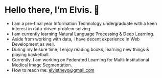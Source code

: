 # Hello there, I’m Elvis. 👋 
- I am a pre-final year Information Technology undergraduate with a keen interest in data-driven problem solving.
- I am currently learning Natural Language Processing & Deep Learning. 
- Aside from working with data, I have decent experience in Web Development as well.
- During my leisure time, I enjoy reading books, learning new things & playing basketball.
- Currently, I am working on Federated Learning for Multi-Institutional Medical Image Segmentation.
- How to reach me: elvistheyo@gmail.com




<!---
avocadopelvis/avocadopelvis is a ✨ special ✨ repository because its `README.md` (this file) appears on your GitHub profile.
You can click the Preview link to take a look at your changes.
--->

